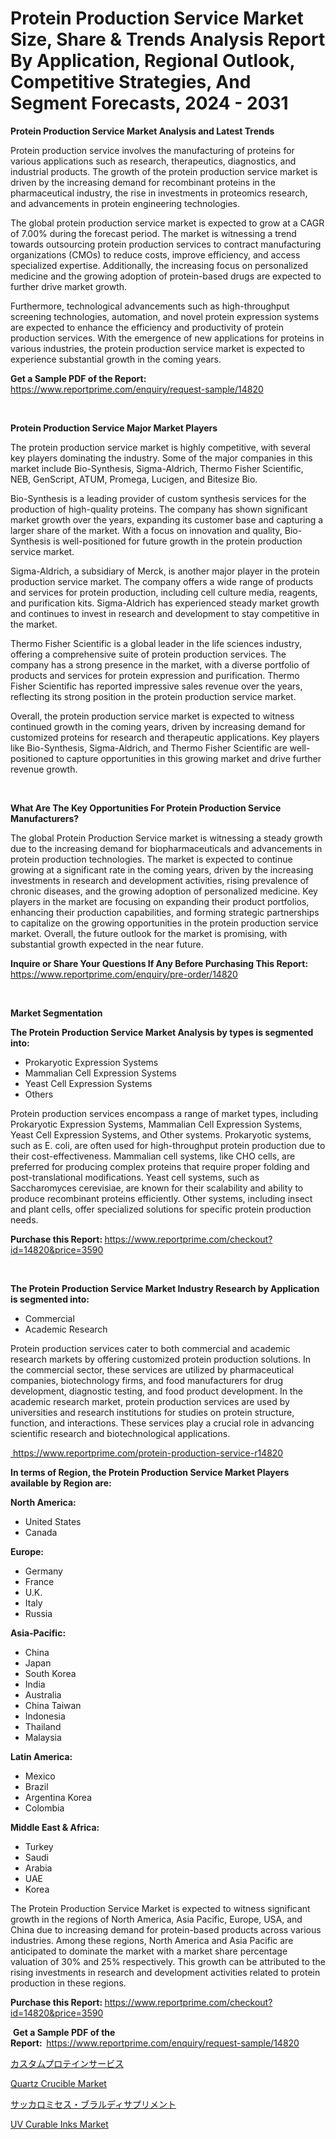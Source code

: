 <p><h1>Protein Production Service Market Size, Share & Trends Analysis Report By Application, Regional Outlook, Competitive Strategies, And Segment Forecasts, 2024 - 2031</h1></p><p><strong>Protein Production Service Market Analysis and Latest Trends</strong></p>
<p><p>Protein production service involves the manufacturing of proteins for various applications such as research, therapeutics, diagnostics, and industrial products. The growth of the protein production service market is driven by the increasing demand for recombinant proteins in the pharmaceutical industry, the rise in investments in proteomics research, and advancements in protein engineering technologies.</p><p>The global protein production service market is expected to grow at a CAGR of 7.00% during the forecast period. The market is witnessing a trend towards outsourcing protein production services to contract manufacturing organizations (CMOs) to reduce costs, improve efficiency, and access specialized expertise. Additionally, the increasing focus on personalized medicine and the growing adoption of protein-based drugs are expected to further drive market growth.</p><p>Furthermore, technological advancements such as high-throughput screening technologies, automation, and novel protein expression systems are expected to enhance the efficiency and productivity of protein production services. With the emergence of new applications for proteins in various industries, the protein production service market is expected to experience substantial growth in the coming years.</p></p>
<p><strong>Get a Sample PDF of the Report:&nbsp;</strong> <a href="https://www.reportprime.com/enquiry/request-sample/14820">https://www.reportprime.com/enquiry/request-sample/14820</a></p>
<p>&nbsp;</p>
<p><strong>Protein Production Service Major Market Players</strong></p>
<p><p>The protein production service market is highly competitive, with several key players dominating the industry. Some of the major companies in this market include Bio-Synthesis, Sigma-Aldrich, Thermo Fisher Scientific, NEB, GenScript, ATUM, Promega, Lucigen, and Bitesize Bio.</p><p>Bio-Synthesis is a leading provider of custom synthesis services for the production of high-quality proteins. The company has shown significant market growth over the years, expanding its customer base and capturing a larger share of the market. With a focus on innovation and quality, Bio-Synthesis is well-positioned for future growth in the protein production service market.</p><p>Sigma-Aldrich, a subsidiary of Merck, is another major player in the protein production service market. The company offers a wide range of products and services for protein production, including cell culture media, reagents, and purification kits. Sigma-Aldrich has experienced steady market growth and continues to invest in research and development to stay competitive in the market.</p><p>Thermo Fisher Scientific is a global leader in the life sciences industry, offering a comprehensive suite of protein production services. The company has a strong presence in the market, with a diverse portfolio of products and services for protein expression and purification. Thermo Fisher Scientific has reported impressive sales revenue over the years, reflecting its strong position in the protein production service market.</p><p>Overall, the protein production service market is expected to witness continued growth in the coming years, driven by increasing demand for customized proteins for research and therapeutic applications. Key players like Bio-Synthesis, Sigma-Aldrich, and Thermo Fisher Scientific are well-positioned to capture opportunities in this growing market and drive further revenue growth.</p></p>
<p>&nbsp;</p>
<p><strong>What Are The Key Opportunities For Protein Production Service Manufacturers?</strong></p>
<p><p>The global Protein Production Service market is witnessing a steady growth due to the increasing demand for biopharmaceuticals and advancements in protein production technologies. The market is expected to continue growing at a significant rate in the coming years, driven by the increasing investments in research and development activities, rising prevalence of chronic diseases, and the growing adoption of personalized medicine. Key players in the market are focusing on expanding their product portfolios, enhancing their production capabilities, and forming strategic partnerships to capitalize on the growing opportunities in the protein production service market. Overall, the future outlook for the market is promising, with substantial growth expected in the near future.</p></p>
<p><strong>Inquire or Share Your Questions If Any Before Purchasing This Report:</strong> <a href="https://www.reportprime.com/enquiry/pre-order/14820">https://www.reportprime.com/enquiry/pre-order/14820</a></p>
<p>&nbsp;</p>
<p><strong>Market Segmentation</strong></p>
<p><strong>The Protein Production Service Market Analysis by types is segmented into:</strong></p>
<p><ul><li>Prokaryotic Expression Systems</li><li>Mammalian Cell Expression Systems</li><li>Yeast Cell Expression Systems</li><li>Others</li></ul></p>
<p><p>Protein production services encompass a range of market types, including Prokaryotic Expression Systems, Mammalian Cell Expression Systems, Yeast Cell Expression Systems, and Other systems. Prokaryotic systems, such as E. coli, are often used for high-throughput protein production due to their cost-effectiveness. Mammalian cell systems, like CHO cells, are preferred for producing complex proteins that require proper folding and post-translational modifications. Yeast cell systems, such as Saccharomyces cerevisiae, are known for their scalability and ability to produce recombinant proteins efficiently. Other systems, including insect and plant cells, offer specialized solutions for specific protein production needs.</p></p>
<p><strong>Purchase this Report:&nbsp;</strong><a href="https://www.reportprime.com/checkout?id=14820&price=3590">https://www.reportprime.com/checkout?id=14820&price=3590</a></p>
<p>&nbsp;</p>
<p><strong>The Protein Production Service Market Industry Research by Application is segmented into:</strong></p>
<p><ul><li>Commercial</li><li>Academic Research</li></ul></p>
<p><p>Protein production services cater to both commercial and academic research markets by offering customized protein production solutions. In the commercial sector, these services are utilized by pharmaceutical companies, biotechnology firms, and food manufacturers for drug development, diagnostic testing, and food product development. In the academic research market, protein production services are used by universities and research institutions for studies on protein structure, function, and interactions. These services play a crucial role in advancing scientific research and biotechnological applications.</p></p>
<p><a href="https://www.reportprime.com/protein-production-service-r14820">&nbsp;https://www.reportprime.com/protein-production-service-r14820</a></p>
<p><strong>In terms of Region, the Protein Production Service Market Players available by Region are:</strong></p>
<p>
    <p> <strong> North America: </strong>
        <ul>
            <li>United States</li>
            <li>Canada</li>
        </ul>
        </p> 
    <p> <strong> Europe: </strong>
        <ul>
            <li>Germany</li>
            <li>France</li>
            <li>U.K.</li>
            <li>Italy</li>
            <li>Russia</li>
        </ul>
        </p> 
    <p> <strong> Asia-Pacific: </strong>
        <ul>
            <li>China</li>
            <li>Japan</li>
            <li>South Korea</li>
            <li>India</li>
            <li>Australia</li>
            <li>China Taiwan</li>
            <li>Indonesia</li>
            <li>Thailand</li>
            <li>Malaysia</li>
        </ul>
        </p> 
    <p> <strong> Latin America: </strong>
        <ul>
            <li>Mexico</li>
            <li>Brazil</li>
            <li>Argentina Korea</li>
            <li>Colombia</li>
        </ul>
        </p> 
    <p> <strong> Middle East & Africa: </strong>
        <ul>
            <li>Turkey</li>
            <li>Saudi</li>
            <li>Arabia</li>
            <li>UAE</li>
            <li>Korea</li>
        </ul>
    </p>
    </p>
<p><p>The Protein Production Service Market is expected to witness significant growth in the regions of North America, Asia Pacific, Europe, USA, and China due to increasing demand for protein-based products across various industries. Among these regions, North America and Asia Pacific are anticipated to dominate the market with a market share percentage valuation of 30% and 25% respectively. This growth can be attributed to the rising investments in research and development activities related to protein production in these regions.</p></p>
<p><strong>Purchase this Report: </strong><a href="https://www.reportprime.com/checkout?id=14820&price=3590">https://www.reportprime.com/checkout?id=14820&price=3590</a></p>
<p>&nbsp;<strong>Get a Sample PDF of the Report:&nbsp;&nbsp;</strong><a href="https://www.reportprime.com/enquiry/request-sample/14820">https://www.reportprime.com/enquiry/request-sample/14820</a></p>
<p><strong></strong></p>
<p><p><a href="https://medium.com/@russellrodriguez2727/%E3%82%AB%E3%82%B9%E3%82%BF%E3%83%A0%E3%83%97%E3%83%AD%E3%83%86%E3%82%A4%E3%83%B3%E3%82%B5%E3%83%BC%E3%83%93%E3%82%B9%E5%B8%82%E5%A0%B4-%E7%AB%B6%E4%BA%89%E5%88%86%E6%9E%90-%E5%B8%82%E5%A0%B4%E3%83%88%E3%83%AC%E3%83%B3%E3%83%89-2031%E5%B9%B4%E3%81%BE%E3%81%A7%E3%81%AE%E4%BA%88%E6%B8%AC-af046d054e70">カスタムプロテインサービス</a></p><p><a href="https://www.linkedin.com/pulse/quartz-crucible-market-size-growing-forecasted-period-tugee?trackingId=D3c867VprciHTMpW6oVmOA%3D%3D">Quartz Crucible Market</a></p><p><a href="https://medium.com/@torreyjones1910/%E3%82%B5%E3%83%83%E3%82%AB%E3%83%AD%E3%83%9E%E3%82%A4%E3%82%BB%E3%82%B9-%E3%83%96%E3%83%A9%E3%83%AB%E3%83%87%E3%82%A3%E3%82%B5%E3%83%97%E3%83%AA%E3%83%A1%E3%83%B3%E3%83%88%E5%B8%82%E5%A0%B4%E5%88%86%E6%9E%90%E3%81%A82024%E5%B9%B4%E3%81%8B%E3%82%892031%E5%B9%B4%E3%81%BE%E3%81%A7%E3%81%AE%E4%BA%88%E6%B8%AC%E8%A6%8F%E6%A8%A1-260eac131987">サッカロミセス・ブラルディサプリメント</a></p><p><a href="https://www.linkedin.com/pulse/uv-curable-inks-market-growth-trends-covid-19-impact-tjzle?trackingId=KXpFKqE%2BjHtbKE60wI7Lxg%3D%3D">UV Curable Inks Market</a></p></p>